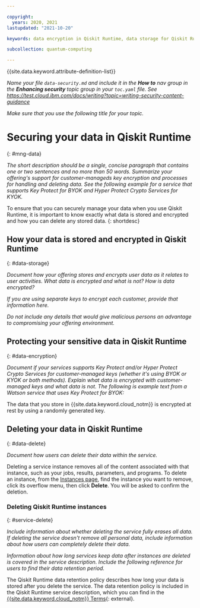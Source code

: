 ```yaml
---

copyright:
  years: 2020, 2021
lastupdated: "2021-10-20"

keywords: data encryption in Qiskit Runtime, data storage for Qiskit Runtime, personal data in Qiskit Runtime, data deletion for Qiskit Runtime, data in Qiskit Runtime, data security in Qiskit Runtime,

subcollection: quantum-computing

---
```


{{site.data.keyword.attribute-definition-list}}

_Name your file `data-security.md` and include it in the **How to** nav group in the **Enhancing security** topic group in your `toc.yaml` file. See https://test.cloud.ibm.com/docs/writing?topic=writing-security-content-guidance_

_Make sure that you use the following title for your topic._

# Securing your data in Qiskit Runtime
{: #mng-data}



_The short description should be a single, concise paragraph that contains one or two sentences and no more than 50 words. Summarize your offering's support for customer-manageds key encryption and processes for handling and deleting data. See the following example for a service that supports Key Protect for BYOK and Hyper Protect Crypto Services for KYOK._

To ensure that you can securely manage your data when you use Qiskit Runtime, it is important to know exactly what data is stored and encrypted and how you can delete any stored data.
{: shortdesc}



## How your data is stored and encrypted in Qiskit Runtime
{: #data-storage}

_Document how your offering stores and encrypts user data as it relates to user activities. What data is encrypted and what is not? How is data encrypted?_

_If you are using separate keys to encrypt each customer, provide that information here._

_Do not include any details that would give malicious persons an advantage to compromising your offering environment._


## Protecting your sensitive data in Qiskit Runtime
{: #data-encryption}

_Document if your services supports Key Protect and/or Hyper Protect Crypto Services for customer-managed keys (whether it's using BYOK or KYOK or both methods). Explain what data is encrypted with customer-managed keys and what data is not. The following is example text from a Watson service that uses Key Protect for BYOK:_

The data that you store in {{site.data.keyword.cloud_notm}} is encrypted at rest by using a randomly generated key.




## Deleting your data in Qiskit Runtime
{: #data-delete}

_Document how users can delete their data within the service._

Deleting a service instance removes all of the content associated with that instance, such as your jobs, results, parameters, and programs. To delete an instance, from the [Instances page](https://cloud.ibm.com/quantum/instances), find the instance you want to remove, click its overflow menu, then click **Delete**. You will be asked to confirm the deletion. 

### Deleting Qiskit Runtime instances
{: #service-delete}

_Include information about whether deleting the service fully erases all data. If deleting the service doesn't remove all personal data, include information about how users can completely delete their data._

_Information about how long services keep data after instances are deleted is covered in the service description. Include the following reference for users to find their data retention period._

The Qiskit Runtime data retention policy describes how long your data is stored after you delete the service. The data retention policy is included in the Qiskit Runtime service description, which you can find in the [{{site.data.keyword.cloud_notm}} Terms](https://www.ibm.com/support/customer/csol/terms?id=i126-9425&lc=en#detail-document){: external}.
